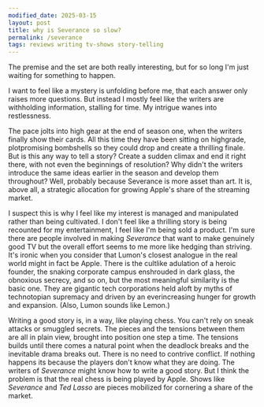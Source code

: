 ```yaml
---
modified_date: 2025-03-15
layout: post
title: why is Severance so slow?
permalink: /severance
tags: reviews writing tv-shows story-telling
---
```


The premise and the set are both really interesting, but for so long I'm just waiting for something to happen.
<!--more-->
I want to feel like a mystery is unfolding before me, that each answer only raises more questions.
But instead I mostly feel like the writers are withholding information, stalling for time.
My intrigue wanes into restlessness.

The pace jolts into high gear at the end of season one, when the writers finally show their cards.
All this time they have been sitting on highgrade, plotpromising bombshells so they could drop and create a thrilling finale.
But is this any way to tell a story?
Create a sudden climax and end it right there, with not even the beginnings of resolution?
Why didn't the writers introduce the same ideas earlier in the season and develop them throughout?
Well, probably because Severance is more asset than art.
It is, above all, a strategic allocation for growing Apple's share of the streaming market.

I suspect this is why I feel like my interest is managed and manipulated rather than being cultivated.
I don't feel like a thrilling story is being recounted for my entertainment, I feel like I'm being sold a product.
I'm sure there are people involved in making _Severance_ that want to make genuinely good TV but the overall effort seems to me more like hedging than striving.
It's ironic when you consider that Lumon's closest analogue in the real world might in fact be Apple.
There is the cultlike adulation of a heroic founder, the snaking corporate campus enshrouded in dark glass, the obnoxious secrecy, and so on, but the most meaningful similarity is the basic one.
They are gigantic tech corporations held aloft by myths of technotopian supremacy and driven by an everincreasing hunger for growth and expansion.
(Also, Lumon sounds like Lemon.)

Writing a good story is, in a way, like playing chess.
You can't rely on sneak attacks or smuggled secrets.
The pieces and the tensions between them are all in plain view, brought into position one step a time.
The tensions builds until there comes a natural point when the deadlock breaks and the inevitable drama breaks out.
There is no need to contrive conflict.
If nothing happens its because the players don't know what they are doing.
The writers of _Severance_ might know how to write a good story.
But I think the problem is that the real chess is being played by Apple.
Shows like _Severance_ and _Ted Lasso_ are pieces mobilized for cornering a share of the market.